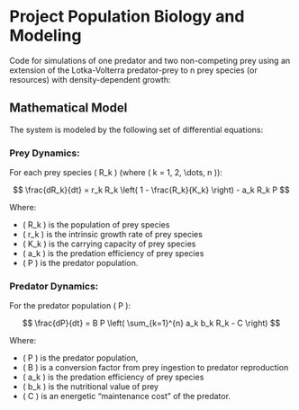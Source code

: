# Project Population Biology and Modeling

Code for simulations of one predator and two non-competing prey using an extension of the Lotka-Volterra predator-prey to n prey species (or resources) with density-dependent growth:

## Mathematical Model

The system is modeled by the following set of differential equations:

### Prey Dynamics:

For each prey species \( R_k \) (where \( k = 1, 2, \dots, n \)):

$$
\frac{dR_k}{dt} = r_k R_k \left( 1 - \frac{R_k}{K_k} \right) - a_k R_k P
$$

Where:
- \( R_k \) is the population of prey species 
- \( r_k \) is the intrinsic growth rate of prey species 
- \( K_k \) is the carrying capacity of prey species
- \( a_k \) is the predation efficiency of prey species 
- \( P \) is the predator population.

### Predator Dynamics:

For the predator population \( P \):

$$
\frac{dP}{dt} = B P \left( \sum_{k=1}^{n} a_k b_k R_k - C \right)
$$

Where:
- \( P \) is the predator population,
- \( B \) is a conversion factor from prey ingestion to predator reproduction
- \( a_k \) is the predation efficiency of prey species 
- \( b_k \) is the nutritional value of prey
- \( C \) is an energetic “maintenance cost” of the predator.
